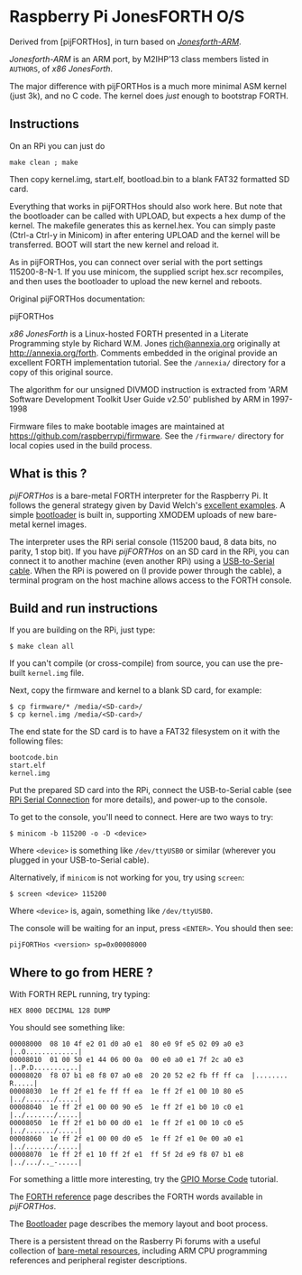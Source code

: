 # Raspberry Pi JonesFORTH O/S

Derived from [pijFORTHos], in turn based on [_Jonesforth-ARM_](https://github.com/M2IHP13-admin/JonesForth-arm).

_Jonesforth-ARM_ is an ARM port, by M2IHP'13 class members listed in `AUTHORS`, of _x86 JonesForth_.

The major difference with pijFORTHos is a much more minimal ASM kernel (just 3k), and no C code. The kernel does *just* enough to bootstrap FORTH. 

## Instructions

On an RPi you can just do

	make clean ; make

Then copy kernel.img, start.elf, bootload.bin to a blank FAT32 formatted SD card.

Everything that works in pijFORTHos should also work here. But note that the
bootloader can be called with UPLOAD, but expects a hex dump of the kernel.
The makefile generates this as kernel.hex. 
You can simply paste (Ctrl-a Ctrl-y in Minicom) in after entering UPLOAD and the kernel will be transferred. 
BOOT will start the new kernel and reload it. 

As in pijFORTHos, you can connect over serial with the port settings 115200-8-N-1. If you use minicom, the supplied
script hex.scr recompiles, and then uses the bootloader to upload the new kernel and reboots.




Original pijFORTHos documentation:

pijFORTHos

_x86 JonesForth_ is a Linux-hosted FORTH presented in a Literate Programming style
by Richard W.M. Jones <rich@annexia.org> originally at <http://annexia.org/forth>.
Comments embedded in the original provide an excellent FORTH implementation tutorial.
See the `/annexia/` directory for a copy of this original source.

The algorithm for our unsigned DIVMOD instruction is extracted from 'ARM
Software Development Toolkit User Guide v2.50' published by ARM in 1997-1998

Firmware files to make bootable images are maintained at <https://github.com/raspberrypi/firmware>.
See the `/firmware/` directory for local copies used in the build process.


## What is this ?

_pijFORTHos_ is a bare-metal FORTH interpreter for the Raspberry Pi.
It follows the general strategy given by David Welch's
[excellent examples](https://github.com/dwelch67/raspberrypi).
A simple [bootloader](/doc/bootload.md#bootloader) is built in,
supporting XMODEM uploads of new bare-metal kernel images.

The interpreter uses the RPi serial console (115200 baud, 8 data bits, no parity, 1 stop bit).
If you have _pijFORTHos_ on an SD card in the RPi,
you can connect it to another machine (even another RPi)
using a [USB-to-Serial cable](http://www.adafruit.com/products/954).
When the RPi is powered on (I provide power through the cable),
a terminal program on the host machine allows access to the FORTH console.


## Build and run instructions

If you are building on the RPi, just type:

    $ make clean all

If you can't compile (or cross-compile) from source,
you can use the pre-built `kernel.img` file.

Next, copy the firmware and kernel to a blank SD card, for example:

    $ cp firmware/* /media/<SD-card>/
    $ cp kernel.img /media/<SD-card>/

The end state for the SD card is to have a FAT32 filesystem on it with the following files:

    bootcode.bin
    start.elf
    kernel.img

Put the prepared SD card into the RPi,
connect the USB-to-Serial cable
(see [RPi Serial Connection](http://elinux.org/RPi_Serial_Connection) for more details),
and power-up to the console.

To get to the console, you'll need to connect. Here are two ways to try:

    $ minicom -b 115200 -o -D <device>

Where `<device>` is something like `/dev/ttyUSB0` or similar
(wherever you plugged in your USB-to-Serial cable).

Alternatively, if `minicom` is not working for you, try using `screen`:

    $ screen <device> 115200

Where `<device>` is, again, something like `/dev/ttyUSB0`.

The console will be waiting for an input, press `<ENTER>`. You should then see:

    pijFORTHos <version> sp=0x00008000


## Where to go from HERE ?

With FORTH REPL running, try typing:

    HEX 8000 DECIMAL 128 DUMP

You should see something like:

    00008000  08 10 4f e2 01 d0 a0 e1  80 e0 9f e5 02 09 a0 e3  |..O.............|
    00008010  01 00 50 e1 44 06 00 0a  00 e0 a0 e1 7f 2c a0 e3  |..P.D........,..|
    00008020  f8 07 b1 e8 f8 07 a0 e8  20 20 52 e2 fb ff ff ca  |........  R.....|
    00008030  1e ff 2f e1 fe ff ff ea  1e ff 2f e1 00 10 80 e5  |../......./.....|
    00008040  1e ff 2f e1 00 00 90 e5  1e ff 2f e1 b0 10 c0 e1  |../......./.....|
    00008050  1e ff 2f e1 b0 00 d0 e1  1e ff 2f e1 00 10 c0 e5  |../......./.....|
    00008060  1e ff 2f e1 00 00 d0 e5  1e ff 2f e1 0e 00 a0 e1  |../......./.....|
    00008070  1e ff 2f e1 10 ff 2f e1  ff 5f 2d e9 f8 07 b1 e8  |../.../.._-.....|

For something a little more interesting, try the [GPIO Morse Code](/doc/blinker.md) tutorial.

The [FORTH reference](/doc/forth.md) page describes the FORTH words available in _pijFORTHos_.

The [Bootloader](/doc/bootload.md) page describes the memory layout and boot process.

There is a persistent thread on the Rasberry Pi forums with a useful collection of
[bare-metal resources](http://www.raspberrypi.org/forums/viewtopic.php?f=72&t=72260),
including ARM CPU programming references and peripheral register descriptions.
